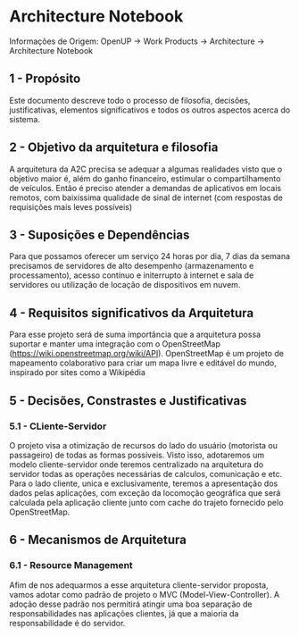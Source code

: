 # Architecture Notebook

Informações de Origem: OpenUP -> Work Products -> Architecture -> Architecture Notebook

## 1 - Propósito

Este documento descreve todo o processo de filosofia, decisões, justificativas, elementos significativos e todos os outros aspectos acerca do sistema.

## 2 - Objetivo da arquitetura e filosofia

A arquitetura da A2C precisa se adequar a algumas realidades visto que o objetivo maior é, além do ganho financeiro, estimular o compartilhamento de veículos. Então é preciso atender a demandas de aplicativos em locais remotos, com baixíssima qualidade de sinal de internet (com respostas de requisições mais leves possíveis)

## 3 - Suposições e Dependências

Para que possamos oferecer um serviço 24 horas por dia, 7 dias da semana precisamos de servidores de alto desempenho (armazenamento e processamento), acesso contínuo e initerrupto à internet e sala de servidores ou utilização de locação de dispositivos em nuvem.

## 4 - Requisitos significativos da Arquitetura

Para esse projeto será de suma importância que a arquitetura possa suportar e manter uma integração com o OpenStreetMap (https://wiki.openstreetmap.org/wiki/API). OpenStreetMap é um projeto de mapeamento colaborativo para criar um mapa livre e editável do mundo, inspirado por sites como a Wikipédia

## 5 - Decisões, Constrastes e Justificativas

### 5.1 - CLiente-Servidor

O projeto visa a otimização de recursos do lado do usuário (motorista ou passageiro) de todas as formas possíveis. Visto isso, adotaremos um modelo cliente-servidor onde teremos centralizado na arquitetura do servidor todas as operações necessárias de calculos, comunicação e etc. Para o lado cliente, unica e exclusivamente, teremos a apresentação dos dados pelas aplicações, com exceção da locomoção geográfica que será calculada pela aplicação cliente junto com cache do trajeto fornecido pelo OpenStreetMap.

## 6 - Mecanismos de Arquitetura

### 6.1 - Resource Management

Afim de nos adequarmos a esse arquitetura cliente-servidor proposta, vamos adotar como padrão de projeto o MVC (Model-View-Controller). A adoção desse padrão nos permitirá atingir uma boa separação de responsabilidades nas aplicações clientes, já que a maioria da responsabilidade é do servidor.